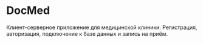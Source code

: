 # DocMed
Клиент-серверное приложение для медицинской клиники. Регистрация, авторизация, подключение к базе данных и запись на приём.
